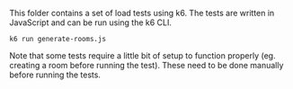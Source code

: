 This folder contains a set of load tests using k6. The tests are written in JavaScript and can be run using the k6 CLI.

```
k6 run generate-rooms.js
```

Note that some tests require a little bit of setup to function properly (eg. creating a room before running the test). These need to be done manually before running the tests.

